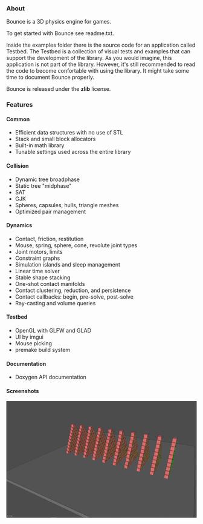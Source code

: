 ### About

Bounce is a 3D physics engine for games.

To get started with Bounce see readme.txt.

Inside the examples folder there is the source code for an application called Testbed. The Testbed is a collection of visual tests and examples that can support the development of the library. As you would imagine, this application is not part of the library. However, it's still recommended to read the code to become confortable with using the library. It might take some time to document Bounce properly.

Bounce is released under the <b>zlib</b> license.

### Features

#### Common

* Efficient data structures with no use of STL
* Stack and small block allocators
* Built-in math library
* Tunable settings used across the entire library

#### Collision

* Dynamic tree broadphase
* Static tree "midphase"
* SAT
* GJK
* Spheres, capsules, hulls, triangle meshes
* Optimized pair management

#### Dynamics

* Contact, friction, restitution
* Mouse, spring, sphere, cone, revolute joint types
* Joint motors, limits
* Constraint graphs
* Simulation islands and sleep management
* Linear time solver
* Stable shape stacking
* One-shot contact manifolds
* Contact clustering, reduction, and persistence
* Contact callbacks: begin, pre-solve, post-solve
* Ray-casting and volume queries

#### Testbed
	
* OpenGL with GLFW and GLAD
* UI by imgui
* Mouse picking
* premake build system

#### Documentation

* Doxygen API documentation</li>

#### Screenshots

![screenshot 1](/screenshots/a.png?raw=true)
